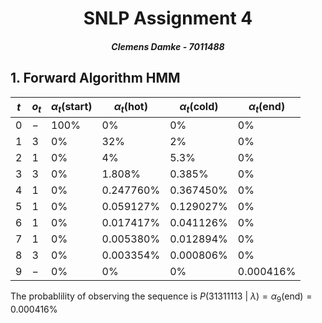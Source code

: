 <center>
<h1>SNLP Assignment 4</h1>
<h5>Clemens Damke - 7011488</h5>
</center>

## 1. Forward Algorithm HMM

$t$ | $o_t$ | $\alpha_t(\text{start})$ | $\alpha_t(\text{hot})$ | $\alpha_t(\text{cold})$ | $\alpha_t(\text{end})$
 -- | -- | -- | -- | -- | --
$0$ | $-$ | $100\%$ | $0\%$ | $0\%$ | $0\%$
$1$ | $3$ | $0\%$ | $32\%$ | $2\%$ | $0\%$
$2$ | $1$ | $0\%$ | $4\%$ | $5.3\%$ | $0\%$
$3$ | $3$ | $0\%$ | $1.808\%$ | $0.385\%$ | $0\%$
$4$ | $1$ | $0\%$ | $0.247760\%$ | $0.367450\%$ | $0\%$
$5$ | $1$ | $0\%$ | $0.059127\%$ | $0.129027\%$ | $0\%$
$6$ | $1$ | $0\%$ | $0.017417\%$ | $0.041126\%$ | $0\%$
$7$ | $1$ | $0\%$ | $0.005380\%$ | $0.012894\%$ | $0\%$
$8$ | $3$ | $0\%$ | $0.003354\%$ | $0.000806\%$ | $0\%$
$9$ | $-$ | $0\%$ | $0\%$ | $0\%$ | $0.000416\%$

The probablility of observing the sequence is $P(31311113\ |\ \lambda) = \alpha_9(\text{end}) = 0.000416\%$
